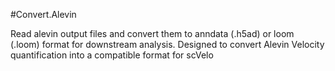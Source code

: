 #Convert.Alevin

Read alevin output files and convert them to anndata (.h5ad) or loom (.loom) format for downstream analysis. Designed to convert Alevin Velocity quantification into a compatible format for scVelo
